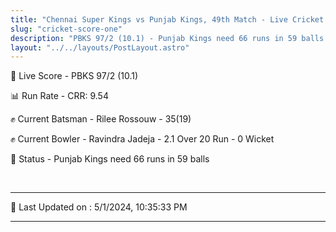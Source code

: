 ```yaml
---
title: "Chennai Super Kings vs Punjab Kings, 49th Match - Live Cricket Score"
slug: "cricket-score-one"
description: "PBKS 97/2 (10.1) - Punjab Kings need 66 runs in 59 balls."
layout: "../../layouts/PostLayout.astro"
---
```


🔴 Live Score - PBKS 97/2 (10.1)  

📊 Run Rate - CRR: 9.54  

✊ Current Batsman - Rilee Rossouw - 35(19)  

✊ Current Bowler - Ravindra Jadeja - 2.1 Over 20 Run - 0 Wicket  

📑 Status - Punjab Kings need 66 runs in 59 balls

<br />

***

📝 Last Updated on : 5/1/2024, 10:35:33 PM

***

